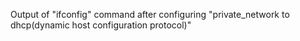 Output of "ifconfig" command after configuring "private_network to dhcp(dynamic host configuration protocol)"

